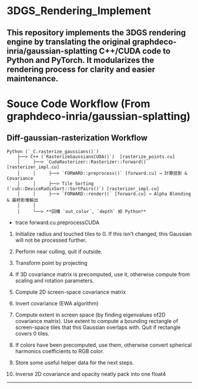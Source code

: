 # 3DGS_Rendering_Implement
This repository implements the 3DGS rendering engine by translating the original graphdeco-inria/gaussian-splatting C++/CUDA code to Python and PyTorch. It modularizes the rendering process for clarity and easier maintenance.
---

# Souce Code Workflow (From graphdeco-inria/gaussian-splatting)

## Diff-gaussian-rasterization Workflow

```
Python (`_C.rasterize_gaussians()`)
    ├──> C++ (`RasterizeGaussiansCUDA()`)  [rasterize_points.cu]
    │     ├──> `CudaRasterizer::Rasterizer::forward()` [rasterizer_impl.cu]
    │     │     ├──> `FORWARD::preprocess()` [forward.cu] → 計算投影 & Covariance
    │     │     ├──> Tile Sorting (`cub::DeviceRadixSort::SortPairs()`) [rasterizer_impl.cu]
    │     │     ├──> `FORWARD::render()` [forward.cu] → Alpha Blending & 最終影像輸出
    │     │
    │     └──> **回傳 `out_color`, `depth` 給 Python**
```


- trace forward.cu.preprocessCUDA 
1. Initialize radius and touched tiles to 0. If this isn't changed, this Gaussian will not be processed further.

2. Perform near culling, quit if outside.

3. Transform point by projecting

4. If 3D covariance matrix is precomputed, use it, otherwise compute from scaling and rotation parameters. 

5. Compute 2D screen-space covariance matrix

6. Invert covariance (EWA algorithm)

7. Compute extent in screen space (by finding eigenvalues of2D covariance matrix). Use extent to compute a bounding rectangle of screen-space tiles that this Gaussian overlaps with. Quit if rectangle covers 0 tiles. 

8. If colors have been precomputed, use them, otherwise convert spherical harmonics coefficients to RGB color.

9. Store some useful helper data for the next steps.

10. Inverse 2D covariance and opacity neatly pack into one float4

---



